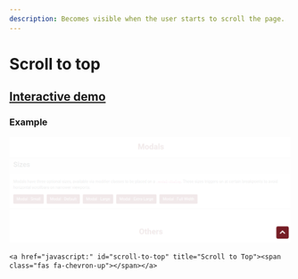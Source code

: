 ```yaml
---
description: Becomes visible when the user starts to scroll the page.
---
```


# Scroll to top

## [Interactive demo](http://cloud.crimsonlogic.com/2021/website/jds/v1/components.html#scrolltotop-wrapper)

### Example

![](../.gitbook/assets/image%20%2811%29.png)

```text
<a href="javascript:" id="scroll-to-top" title="Scroll to Top"><span class="fas fa-chevron-up"></span></a> 
```

